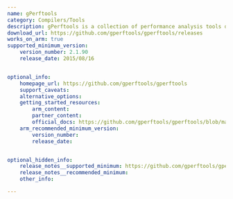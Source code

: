 ```yaml
---
name: gPerftools
category: Compilers/Tools
description: gPerftools is a collection of performance analysis tools designed to help developers optimize their applications.
download_url: https://github.com/gperftools/gperftools/releases
works_on_arm: true
supported_minimum_version: 
    version_number: 2.1.90
    release_date: 2015/08/16


optional_info:
    homepage_url: https://github.com/gperftools/gperftools
    support_caveats:
    alternative_options: 
    getting_started_resources:
        arm_content: 
        partner_content: 
        official_docs: https://github.com/gperftools/gperftools/blob/master/INSTALL
    arm_recommended_minimum_version:
        version_number:
        release_date:


optional_hidden_info:
    release_notes__supported_minimum: https://github.com/gperftools/gperftools/releases/tag/gperftools-2.1.90
    release_notes__recommended_minimum: 
    other_info: 

---
```

